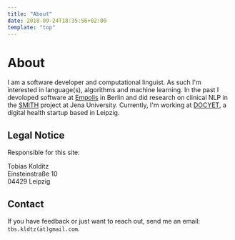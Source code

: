 ```yaml
---
title: "About"
date: 2018-09-24T18:35:56+02:00
template: "top"
---
```


# About

I am a software developer and computational linguist. As such I'm interested in language(s), algorithms and machine learning. In the past I devoloped software at [Empolis](https://www.empolis.com/en) in Berlin and did research on clinical NLP in the [SMITH](https://www.smith.care/?lang=en) project at Jena University. Currently, I'm working at [DOCYET](https://www.docyet.com), a digital health startup based in Leipzig.


## Legal Notice

Responsible for this site:

Tobias Kolditz <br>
Einsteinstraße 10 <br>
04429 Leipzig

## Contact

If you have feedback or just want to reach out, send me an email: `tbs.kldtz(ät)gmail.com`.
